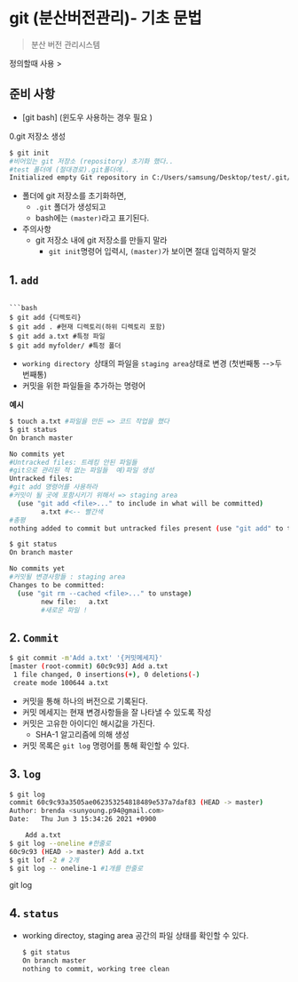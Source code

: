 # git (분산버전관리)- 기초 문법

> 분산 버전 관리시스템  

정의할때 사용 >

## 준비 사항 

* [git bash] (윈도우 사용하는 경우 필요 )

0.git 저장소 생성

```bash
$ git init
#비어있는 git 저장소 (repository) 초기화 했다..
#test 폴더에 (절대경로).git폴더에.. 
Initialized empty Git repository in C:/Users/samsung/Desktop/test/.git/
```

* 폴더에 git 저장소를 초기화하면,
  * `.git` 폴더가 생성되고
  * bash에는 `(master)`라고 표기된다.
* 주의사항
  * git 저장소 내에 git 저장소를 만들지 말라
    * `git init`명령어 입력시, `(master)`가 보이면 절대 입력하지 말것

## 1. `add` 



```

​```bash
$ git add {디렉토리}
$ git add . #현재 디렉토리(하위 디렉토리 포함)
$ git add a.txt #특정 파일
$ git add myfolder/ #특정 폴더
```



* `working directory `상태의 파일을  `staging area`상태로 변경 (첫번째통 -->두번째통)
* 커밋을 위한 파일들을 추가하는 명령어 

**예시**

```bash
$ touch a.txt #파일을 만든 => 코드 작업을 했다
$ git status
On branch master

No commits yet
#Untracked files: 트레킹 안된 파일들
#git으로 관리된 적 없는 파일들  예)파일 생성
Untracked files:
#git add 명령어를 사용하라
#커밋이 될 곳에 포함시키기 위해서 => staging area
  (use "git add <file>..." to include in what will be committed)
        a.txt #<-- 빨간색
#총평
nothing added to commit but untracked files present (use "git add" to track)


```

```bash
$ git status
On branch master

No commits yet
#커밋될 변경사항들 : staging area
Changes to be committed:
  (use "git rm --cached <file>..." to unstage)
        new file:   a.txt
        #새로운 파일 !

```

## 2. `Commit`

```bash
$ git commit -m'Add a.txt' '{커밋메세지}'
[master (root-commit) 60c9c93] Add a.txt
 1 file changed, 0 insertions(+), 0 deletions(-)
 create mode 100644 a.txt

```

* 커밋을 통해 하나의 버전으로 기록된다.
* 커밋 메세지는 현재 변경사항들을 잘 나타낼 수 있도록 작성
* 커밋은 고유한 아이디인 해시값을 가진다. 
  * SHA-1 알고리즘에 의해 생성
* 커밋 목록은 `git log` 명령어를 통해 확인할 수 있다.

## 3. `log`

```bash
$ git log
commit 60c9c93a3505ae062353254818489e537a7daf83 (HEAD -> master)
Author: brenda <sunyoung.p94@gmail.com>
Date:   Thu Jun 3 15:34:26 2021 +0900

    Add a.txt
$ git log --oneline #한줄로
60c9c93 (HEAD -> master) Add a.txt
$ git lof -2 # 2개
$ git log -- oneline-1 #1개를 한줄로
```

git log

## 4. `status`

* working directoy, staging area  공간의 파일 상태를 확인할 수 있다. 

  ```bash
  $ git status
  On branch master
  nothing to commit, working tree clean
  ```

  

